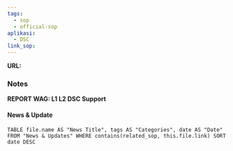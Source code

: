 ```yaml
---
tags:
  - sop
  - official-sop
aplikasi:
  - DSC
link_sop:
---
```

**URL:**

### Notes
**REPORT WAG: L1 L2 DSC Support**

#### News & Update
```dataview
TABLE file.name AS "News Title", tags AS "Categories", date AS "Date" FROM "News & Updates" WHERE contains(related_sop, this.file.link) SORT date DESC
```

